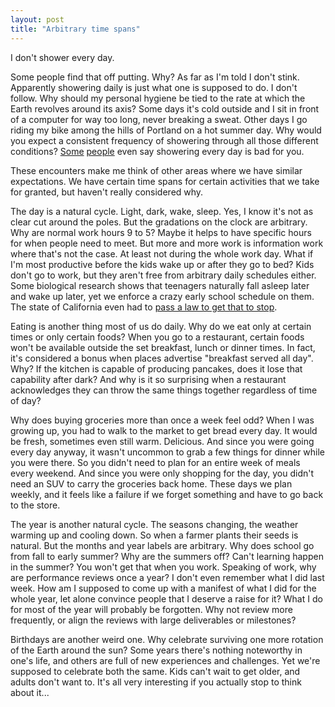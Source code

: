```yaml
---
layout: post
title: "Arbitrary time spans"
---
```


I don't shower every day.

Some people find that off putting. Why? As far as I'm told I don't stink. Apparently showering daily is just what one is supposed to do. I don't follow. Why should my personal hygiene be tied to the rate at which the Earth revolves around its axis? Some days it's cold outside and I sit in front of a computer for way too long, never breaking a sweat. Other days I go riding my bike among the hills of Portland on a hot summer day. Why would you expect a consistent frequency of showering through all those different conditions? [Some](https://www.lifehack.org/355349/science-suggests-you-should-abandon-the-habit-showering-every-day) [people](https://www.lifeadvancer.com/taking-a-shower-every-day/) even say showering every day is bad for you.

These encounters make me think of other areas where we have similar expectations. We have certain time spans for certain activities that we take for granted, but haven't really considered why.

The day is a natural cycle. Light, dark, wake, sleep. Yes, I know it's not as clear cut around the poles. But the gradations on the clock are arbitrary. Why are normal work hours 9 to 5? Maybe it helps to have specific hours for when people need to meet. But more and more work is information work where that's not the case. At least not during the whole work day. What if I'm most productive before the kids wake up or after they go to bed? Kids don't go to work, but they aren't free from arbitrary daily schedules either. Some biological research shows that teenagers naturally fall asleep later and wake up later, yet we enforce a crazy early school schedule on them. The state of California even had to [pass a law to get that to stop](https://qz.com/1727790/californias-new-law-bans-schools-from-starting-before-8am/).

Eating is another thing most of us do daily. Why do we eat only at certain times or only certain foods? When you go to a restaurant, certain foods won't be available outside the set breakfast, lunch or dinner times. In fact, it's considered a bonus when places advertise "breakfast served all day". Why? If the kitchen is capable of producing pancakes, does it lose that capability after dark? And why is it so surprising when a restaurant acknowledges they can throw the same things together regardless of time of day?

Why does buying groceries more than once a week feel odd? When I was growing up, you had to walk to the market to get bread every day. It would be fresh, sometimes even still warm. Delicious. And since you were going every day anyway, it wasn't uncommon to grab a few things for dinner while you were there. So you didn't need to plan for an entire week of meals every weekend. And since you were only shopping for the day, you didn't need an SUV to carry the groceries back home. These days we plan weekly, and it feels like a failure if we forget something and have to go back to the store.

The year is another natural cycle. The seasons changing, the weather warming up and cooling down. So when a farmer plants their seeds is natural. But the months and year labels are arbitrary. Why does school go from fall to early summer? Why are the summers off? Can't learning happen in the summer? You won't get that when you work. Speaking of work, why are performance reviews once a year? I don't even remember what I did last week. How am I supposed to come up with a manifest of what I did for the whole year, let alone convince people that I deserve a raise for it? What I do for most of the year will probably be forgotten. Why not review more frequently, or align the reviews with large deliverables or milestones?

Birthdays are another weird one. Why celebrate surviving one more rotation of the Earth around the sun? Some years there's nothing noteworthy in one's life, and others are full of new experiences and challenges. Yet we're supposed to celebrate both the same. Kids can't wait to get older, and adults don't want to. It's all very interesting if you actually stop to think about it...
